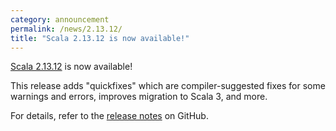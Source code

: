 ```yaml
---
category: announcement
permalink: /news/2.13.12/
title: "Scala 2.13.12 is now available!"
---
```

[Scala 2.13.12](https://github.com/scala/scala/releases/tag/v2.13.12) is now available!

This release
adds "quickfixes" which are compiler-suggested fixes for some warnings and errors,
improves migration to Scala 3,
and more.

For details, refer to the [release notes](https://github.com/scala/scala/releases/tag/v2.13.12) on GitHub.
